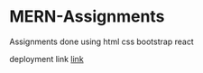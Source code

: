 # MERN-Assignments
Assignments done using html css bootstrap react 
<p>deployment link <a href="https://riya922003.github.io/MERN-Assignments/">link</a></p>
